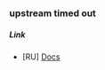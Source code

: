 ### upstream timed out

##### Link

- [RU] [Docs](https://ruhighload.com/%D0%9E%D1%88%D0%B8%D0%B1%D0%BA%D0%B0+upstream+timed+out+%D0%B2+nginx)
